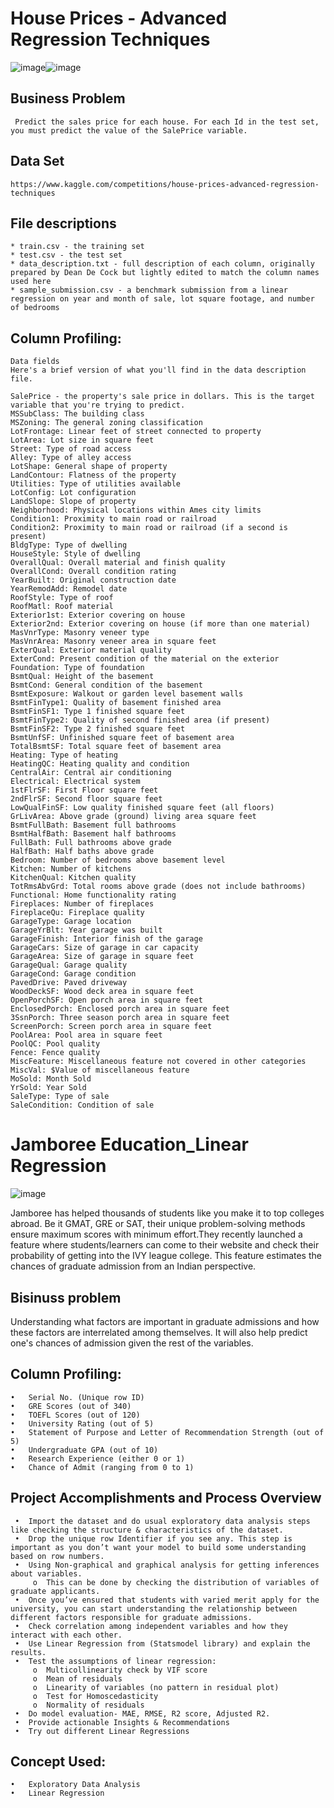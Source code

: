# House Prices - Advanced Regression Techniques
  ![image](https://github.com/nayana142/Regression_Case_Studies/assets/120770261/e6b30b2b-b25e-4f91-93c5-36d0e80b67d8)![image](https://github.com/nayana142/Regression_Case_Studies/assets/120770261/6f729d17-c422-4907-826f-a4a52a84c697)
## Business Problem
     Predict the sales price for each house. For each Id in the test set, you must predict the value of the SalePrice variable. 
## Data Set
    https://www.kaggle.com/competitions/house-prices-advanced-regression-techniques
## File descriptions
    * train.csv - the training set
    * test.csv - the test set
    * data_description.txt - full description of each column, originally prepared by Dean De Cock but lightly edited to match the column names used here
    * sample_submission.csv - a benchmark submission from a linear regression on year and month of sale, lot square footage, and number of bedrooms
## Column Profiling:
    Data fields
    Here's a brief version of what you'll find in the data description file.
    
    SalePrice - the property's sale price in dollars. This is the target variable that you're trying to predict.
    MSSubClass: The building class
    MSZoning: The general zoning classification
    LotFrontage: Linear feet of street connected to property
    LotArea: Lot size in square feet
    Street: Type of road access
    Alley: Type of alley access
    LotShape: General shape of property
    LandContour: Flatness of the property
    Utilities: Type of utilities available
    LotConfig: Lot configuration
    LandSlope: Slope of property
    Neighborhood: Physical locations within Ames city limits
    Condition1: Proximity to main road or railroad
    Condition2: Proximity to main road or railroad (if a second is present)
    BldgType: Type of dwelling
    HouseStyle: Style of dwelling
    OverallQual: Overall material and finish quality
    OverallCond: Overall condition rating
    YearBuilt: Original construction date
    YearRemodAdd: Remodel date
    RoofStyle: Type of roof
    RoofMatl: Roof material
    Exterior1st: Exterior covering on house
    Exterior2nd: Exterior covering on house (if more than one material)
    MasVnrType: Masonry veneer type
    MasVnrArea: Masonry veneer area in square feet
    ExterQual: Exterior material quality
    ExterCond: Present condition of the material on the exterior
    Foundation: Type of foundation
    BsmtQual: Height of the basement
    BsmtCond: General condition of the basement
    BsmtExposure: Walkout or garden level basement walls
    BsmtFinType1: Quality of basement finished area
    BsmtFinSF1: Type 1 finished square feet
    BsmtFinType2: Quality of second finished area (if present)
    BsmtFinSF2: Type 2 finished square feet
    BsmtUnfSF: Unfinished square feet of basement area
    TotalBsmtSF: Total square feet of basement area
    Heating: Type of heating
    HeatingQC: Heating quality and condition
    CentralAir: Central air conditioning
    Electrical: Electrical system
    1stFlrSF: First Floor square feet
    2ndFlrSF: Second floor square feet
    LowQualFinSF: Low quality finished square feet (all floors)
    GrLivArea: Above grade (ground) living area square feet
    BsmtFullBath: Basement full bathrooms
    BsmtHalfBath: Basement half bathrooms
    FullBath: Full bathrooms above grade
    HalfBath: Half baths above grade
    Bedroom: Number of bedrooms above basement level
    Kitchen: Number of kitchens
    KitchenQual: Kitchen quality
    TotRmsAbvGrd: Total rooms above grade (does not include bathrooms)
    Functional: Home functionality rating
    Fireplaces: Number of fireplaces
    FireplaceQu: Fireplace quality
    GarageType: Garage location
    GarageYrBlt: Year garage was built
    GarageFinish: Interior finish of the garage
    GarageCars: Size of garage in car capacity
    GarageArea: Size of garage in square feet
    GarageQual: Garage quality
    GarageCond: Garage condition
    PavedDrive: Paved driveway
    WoodDeckSF: Wood deck area in square feet
    OpenPorchSF: Open porch area in square feet
    EnclosedPorch: Enclosed porch area in square feet
    3SsnPorch: Three season porch area in square feet
    ScreenPorch: Screen porch area in square feet
    PoolArea: Pool area in square feet
    PoolQC: Pool quality
    Fence: Fence quality
    MiscFeature: Miscellaneous feature not covered in other categories
    MiscVal: $Value of miscellaneous feature
    MoSold: Month Sold
    YrSold: Year Sold
    SaleType: Type of sale
    SaleCondition: Condition of sale



# Jamboree Education_Linear Regression
![image](https://github.com/nayana142/Regression_Case_Studies/assets/120770261/ec74b1e0-f795-47b8-a2b5-d664b5dcd106)

Jamboree has helped thousands of students like you make it to top colleges abroad. Be it GMAT, GRE or SAT, their unique problem-solving methods ensure maximum scores with minimum effort.They recently launched a feature where students/learners can come to their website and check their probability of getting into the IVY league college. This feature estimates the chances of graduate admission from an Indian perspective.

## Bisinuss problem
 Understanding what factors are important in graduate admissions and how these factors are interrelated among themselves. It will also help predict one's chances of admission given the rest of the variables.

## Column Profiling:
    •	Serial No. (Unique row ID)
    •	GRE Scores (out of 340)
    •	TOEFL Scores (out of 120)
    •	University Rating (out of 5)
    •	Statement of Purpose and Letter of Recommendation Strength (out of 5)
    •	Undergraduate GPA (out of 10)
    •	Research Experience (either 0 or 1)
    •	Chance of Admit (ranging from 0 to 1)
    

## Project Accomplishments and Process Overview
     •	Import the dataset and do usual exploratory data analysis steps like checking the structure & characteristics of the dataset.
     •	Drop the unique row Identifier if you see any. This step is important as you don’t want your model to build some understanding based on row numbers.
     •	Using Non-graphical and graphical analysis for getting inferences about variables.
         o	This can be done by checking the distribution of variables of graduate applicants.
     •	Once you’ve ensured that students with varied merit apply for the university, you can start understanding the relationship between different factors responsible for graduate admissions.
     •	Check correlation among independent variables and how they interact with each other.
     •	Use Linear Regression from (Statsmodel library) and explain the results.
     •	Test the assumptions of linear regression:
         o	Multicollinearity check by VIF score
         o	Mean of residuals
         o	Linearity of variables (no pattern in residual plot)
         o	Test for Homoscedasticity
         o	Normality of residuals
     •	Do model evaluation- MAE, RMSE, R2 score, Adjusted R2.
     •	Provide actionable Insights & Recommendations
     •	Try out different Linear Regressions

## Concept Used:
    •	Exploratory Data Analysis
    •	Linear Regression
